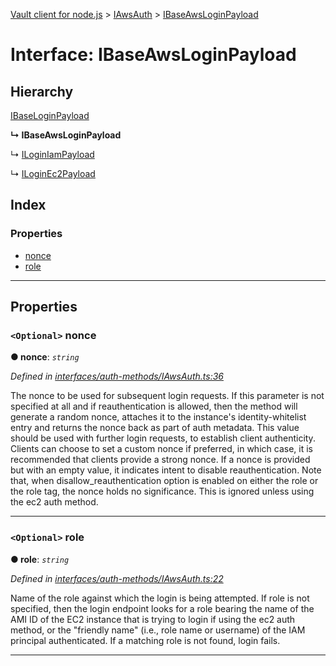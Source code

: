 [Vault client for node.js](../README.md) > [IAwsAuth](../modules/iawsauth.md) > [IBaseAwsLoginPayload](../interfaces/iawsauth.ibaseawsloginpayload.md)

# Interface: IBaseAwsLoginPayload

## Hierarchy

 [IBaseLoginPayload](ibaseloginpayload.md)

**↳ IBaseAwsLoginPayload**

↳  [ILoginIamPayload](iawsauth.iloginiampayload.md)

↳  [ILoginEc2Payload](iawsauth.iloginec2payload.md)

## Index

### Properties

* [nonce](iawsauth.ibaseawsloginpayload.md#nonce)
* [role](iawsauth.ibaseawsloginpayload.md#role)

---

## Properties

<a id="nonce"></a>

### `<Optional>` nonce

**● nonce**: *`string`*

*Defined in [interfaces/auth-methods/IAwsAuth.ts:36](https://github.com/theogravity/vault-tacular/blob/cbfbab1/src/interfaces/auth-methods/IAwsAuth.ts#L36)*

The nonce to be used for subsequent login requests. If this parameter is not specified at all and if reauthentication is allowed, then the method will generate a random nonce, attaches it to the instance's identity-whitelist entry and returns the nonce back as part of auth metadata. This value should be used with further login requests, to establish client authenticity. Clients can choose to set a custom nonce if preferred, in which case, it is recommended that clients provide a strong nonce. If a nonce is provided but with an empty value, it indicates intent to disable reauthentication. Note that, when disallow\_reauthentication option is enabled on either the role or the role tag, the nonce holds no significance. This is ignored unless using the ec2 auth method.

___
<a id="role"></a>

### `<Optional>` role

**● role**: *`string`*

*Defined in [interfaces/auth-methods/IAwsAuth.ts:22](https://github.com/theogravity/vault-tacular/blob/cbfbab1/src/interfaces/auth-methods/IAwsAuth.ts#L22)*

Name of the role against which the login is being attempted. If role is not specified, then the login endpoint looks for a role bearing the name of the AMI ID of the EC2 instance that is trying to login if using the ec2 auth method, or the "friendly name" (i.e., role name or username) of the IAM principal authenticated. If a matching role is not found, login fails.

___

